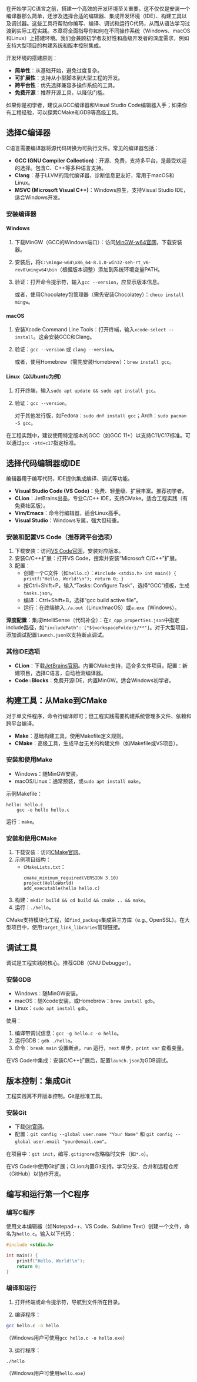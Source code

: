 在开始学习C语言之前，搭建一个高效的开发环境至关重要。这不仅仅是安装一个编译器那么简单，还涉及选择合适的编辑器、集成开发环境（IDE）、构建工具以及调试器。这些工具将帮助你编写、编译、调试和运行C代码，从而从语法学习过渡到实际工程实践。本章将全面指导你如何在不同操作系统（Windows、macOS和Linux）上搭建环境。我们会兼顾初学者友好性和高级开发者的深度需求，例如支持大型项目的构建系统和版本控制集成。

开发环境的搭建原则：

- **简单性**：从基础开始，避免过度复杂。
- **可扩展性**：支持从小型脚本到大型工程的开发。
- **跨平台性**：优先选择兼容多操作系统的工具。
- **免费开源**：推荐开源工具，以降低门槛。

如果你是初学者，建议从GCC编译器和Visual Studio Code编辑器入手；如果你有工程经验，可以探索CMake和GDB等高级工具。

## 选择C编译器

C语言需要编译器将源代码转换为可执行文件。常见的编译器包括：

- **GCC (GNU Compiler Collection)**：开源、免费，支持多平台，是最受欢迎的选择。包含C、C++等多种语言支持。
- **Clang**：基于LLVM的现代编译器，诊断信息更友好，常用于macOS和Linux。
- **MSVC (Microsoft Visual C++)**：Windows原生，支持Visual Studio IDE，适合Windows开发。

### 安装编译器

#### Windows

1. 下载MinGW（GCC的Windows端口）：访问[MinGW-w64官网](https://mingw-w64.org/)，下载安装器。
2. 安装后，将`C:\mingw-w64\x86_64-8.1.0-win32-seh-rt_v6-rev0\mingw64\bin`（根据版本调整）添加到系统环境变量PATH。
3. 验证：打开命令提示符，输入`gcc --version`，应显示版本信息。

   或者，使用Chocolatey包管理器（需先安装Chocolatey）：`choco install mingw`。

#### macOS

1. 安装Xcode Command Line Tools：打开终端，输入`xcode-select --install`。这会安装GCC和Clang。
2. 验证：`gcc --version` 或 `clang --version`。

   或者，使用Homebrew（需先安装Homebrew）：`brew install gcc`。

#### Linux（以Ubuntu为例）

1. 打开终端，输入`sudo apt update && sudo apt install gcc`。
2. 验证：`gcc --version`。

   对于其他发行版，如Fedora：`sudo dnf install gcc`；Arch：`sudo pacman -S gcc`。

在工程实践中，建议使用特定版本的GCC（如GCC 11+）以支持C11/C17标准。可以通过`gcc -std=c17`指定标准。

## 选择代码编辑器或IDE

编辑器用于编写代码，IDE提供集成编译、调试等功能。

- **Visual Studio Code (VS Code)**：免费、轻量级、扩展丰富。推荐初学者。
- **CLion**：JetBrains出品，专业C/C++ IDE，支持CMake。适合工程实践（有免费社区版）。
- **Vim/Emacs**：命令行编辑器，适合Linux高手。
- **Visual Studio**：Windows专属，强大但较重。

### 安装和配置VS Code（推荐跨平台选项）

1. 下载安装：访问[VS Code官网](https://code.visualstudio.com/)，安装对应版本。
2. 安装C/C++扩展：打开VS Code，搜索并安装“Microsoft C/C++”扩展。
3. 配置：
   - 创建一个C文件（如`hello.c`）：`#include <stdio.h> int main() { printf("Hello, World!\n"); return 0; }`
   - 按Ctrl+Shift+P，输入“Tasks: Configure Task”，选择“GCC”模板，生成`tasks.json`。
   - 编译：Ctrl+Shift+B，选择“gcc build active file”。
   - 运行：在终端输入`./a.out`（Linux/macOS）或`a.exe`（Windows）。

**深度配置**：集成IntelliSense（代码补全）：在`c_cpp_properties.json`中指定include路径，如`"includePath": ["${workspaceFolder}/**"]`。对于大型项目，添加调试配置`launch.json`以支持断点调试。

### 其他IDE选项
- **CLion**：下载[JetBrains官网](https://www.jetbrains.com/clion/)。内置CMake支持，适合多文件项目。配置：新建项目，选择C语言，自动检测编译器。
- **Code::Blocks**：免费开源IDE，内置MinGW。适合Windows初学者。

## 构建工具：从Make到CMake

对于单文件程序，命令行编译即可；但工程实践需要构建系统管理多文件、依赖和跨平台编译。

- **Make**：基础构建工具，使用Makefile定义规则。
- **CMake**：高级工具，生成平台无关的构建文件（如Makefile或VS项目）。

### 安装和使用Make
- Windows：随MinGW安装。
- macOS/Linux：通常预装，或`sudo apt install make`。

示例Makefile：

```
hello: hello.c
    gcc -o hello hello.c
```

运行：`make`。

### 安装和使用CMake

1. 下载安装：访问[CMake官网](https://cmake.org/)。
2. 示例项目结构：
   - `CMakeLists.txt`：
     ```
     cmake_minimum_required(VERSION 3.10)
     project(HelloWorld)
     add_executable(hello hello.c)
     ```
3. 构建：`mkdir build && cd build && cmake .. && make`。
4. 运行：`./hello`。

CMake支持模块化工程，如`find_package`集成第三方库（e.g., OpenSSL）。在大型项目中，使用`target_link_libraries`管理链接。

## 调试工具

调试是工程实践的核心。推荐GDB（GNU Debugger）。

### 安装GDB
- Windows：随MinGW安装。
- macOS：随Xcode安装，或Homebrew：`brew install gdb`。
- Linux：`sudo apt install gdb`。

使用：
1. 编译带调试信息：`gcc -g hello.c -o hello`。
2. 运行GDB：`gdb ./hello`。
3. 命令：`break main` 设置断点，`run` 运行，`next` 单步，`print var` 查看变量。

在VS Code中集成：安装C/C++扩展后，配置`launch.json`为GDB调试。

## 版本控制：集成Git

工程实践离不开版本控制。Git是标准工具。

### 安装Git

- 下载[Git官网](https://git-scm.com/)。
- 配置：`git config --global user.name "Your Name"` 和 `git config --global user.email "your@email.com"`。

在项目中：`git init`，编写`.gitignore`忽略临时文件（如`*.o`）。

在VS Code中使用Git扩展；CLion内置Git支持。学习分支、合并和远程仓库（GitHub）以协作开发。

## 编写和运行第一个C程序

### 编写C程序

使用文本编辑器（如Notepad++、VS Code、Sublime Text）创建一个文件，命名为`hello.c`。输入以下代码：

```c
#include <stdio.h>

int main() {
    printf("Hello, World!\n");
    return 0;
}
```

### 编译和运行

1. 打开终端或命令提示符，导航到文件所在目录。

2. 编译程序：

```bash
gcc hello.c -o hello
```
（Windows用户可使用`gcc hello.c -o hello.exe`）

3. 运行程序：

```bash
./hello
```
（Windows用户可使用`hello.exe`）
